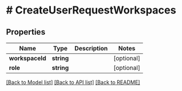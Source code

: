 # # CreateUserRequestWorkspaces

## Properties

Name | Type | Description | Notes
------------ | ------------- | ------------- | -------------
**workspaceId** | **string** |  | [optional]
**role** | **string** |  | [optional]

[[Back to Model list]](../../README.md#models) [[Back to API list]](../../README.md#endpoints) [[Back to README]](../../README.md)
